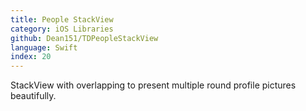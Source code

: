 ```yaml
---
title: People StackView
category: iOS Libraries
github: Dean151/TDPeopleStackView
language: Swift
index: 20
---
```


StackView with overlapping to present multiple round profile pictures beautifully.
